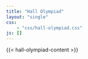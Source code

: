 ```yaml
---
title: "Hall Olympiad"
layout: "single"
css: 
    - "css/hall-olympiad.css"
js: []
---
```


{{< hall-olympiad-content >}}
